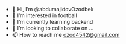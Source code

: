- 👋 Hi, I’m @abdumajidovOzodbek
- 👀 I’m interested in football
- 🌱 I’m currently learning backend 
- 💞️ I’m looking to collaborate on ...
- 📫 How to reach me ozod4542@gmail.com


